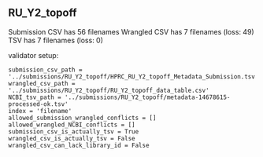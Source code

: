 ## RU_Y2_topoff

Submission CSV has 56 filenames
Wrangled CSV has 7 filenames (loss: 49)
TSV has 7 filenames (loss: 0)


validator setup:
```
submission_csv_path = '../submissions/RU_Y2_topoff/HPRC_RU_Y2_topoff_Metadata_Submission.tsv'
wrangled_csv_path = '../submissions/RU_Y2_topoff/RU_Y2_topoff_data_table.csv'
NCBI_tsv_path = '../submissions/RU_Y2_topoff/metadata-14678615-processed-ok.tsv'
index = 'filename'
allowed_submission_wrangled_conflicts = []
allowed_wrangled_NCBI_conflicts = []
submission_csv_is_actually_tsv = True
wrangled_csv_is_actually_tsv = False
wrangled_csv_can_lack_library_id = False
```